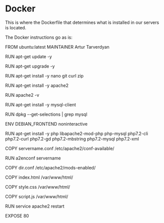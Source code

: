 # Docker

This is where the Dockerfile that determines what is installed in our servers is located.

The Docker instructions go as is:

FROM ubuntu:latest
MAINTAINER Artur Tarverdyan

RUN apt-get update -y

RUN apt-get upgrade -y

RUN apt-get install -y nano git curl zip

RUN apt-get install -y apache2

RUN apache2 -v

RUN apt-get install -y mysql-client

RUN dpkg --get-selections | grep mysql

ENV DEBIAN_FRONTEND noninteractive

RUN apt-get install -y php libapache2-mod-php php-mysql php7.2-cli php7.2-curl php7.2-gd php7.2-mbstring php7.2-mysql php7.2-xml

COPY servername.conf /etc/apache2/conf-available/

RUN a2enconf servername

COPY dir.conf /etc/apache2/mods-enabled/

COPY index.html /var/www/html/

COPY style.css /var/www/html/

COPY script.js /var/www/html/

RUN service apache2 restart

EXPOSE 80

